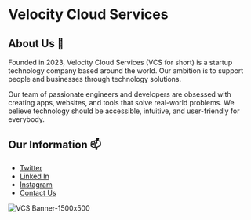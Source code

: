 # Velocity Cloud Services

## About Us 📄
Founded in 2023, Velocity Cloud Services (VCS for short) is a startup technology company based around the world. Our ambition is to support people and businesses through technology solutions.

Our team of passionate engineers and developers are obsessed with creating apps, websites, and tools that solve real-world problems. We believe technology should be accessible, intuitive, and user-friendly for everybody.

## Our Information 📫
  - [Twitter](https//x.com/getvcsai)
  - [Linked In](https://linkedin.com/company/vcsai)
  - [Instagram](https://instagram.com/getvcsai)
  - [Contact Us](mailto://contact@vcs.ai)

![VCS Banner-1500x500](https://github.com/getvcs/getvcs/assets/148738271/4a2cb026-7b9f-4026-b598-b388cf677fe9)
